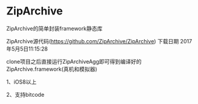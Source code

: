# ZipArchive
ZipArchive的简单封装framework静态库

ZipArchive源代码(https://github.com/ZipArchive/ZipArchive) 下载日期 2017年5月5日11:15:28

clone项目之后直接运行ZipArchiveAgg即可得到编译好的ZipArchive.framework(真机和模拟器)

1、iOS8以上

2、支持bitcode


